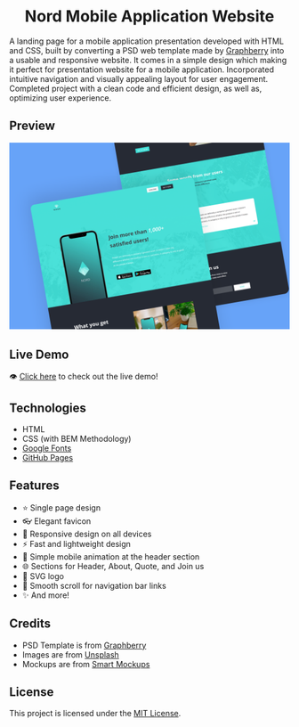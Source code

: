 <h1 align='center'>Nord Mobile Application Website</h1>

A landing page for a mobile application presentation developed with HTML and CSS, built by converting a PSD web template made by [Graphberry](https://www.graphberry.com/item/nord-free-simple-app-landingage-one-page-template) into a usable and responsive website. It comes in a simple design which making it perfect for presentation website for a mobile application. Incorporated intuitive navigation and visually appealing layout for user engagement. Completed project with a clean code and efficient design, as well as, optimizing user experience.

## Preview
![design-view](./Images/preview.png)

## Live Demo
👁 [Click here](https://mohammadjarabah681.github.io/nord-mobile-application-website) to check out the live demo!

## Technologies
* HTML
* CSS (with BEM Methodology)
* [Google Fonts](https://fonts.google.com)
* [GitHub Pages](https://pages.github.com)

## Features
* ⭐ Single page design
* 👓 Elegant favicon
* 🤖 Responsive design on all devices
* ⚡ Fast and lightweight design
* 📱 Simple mobile animation at the header section
* 🌐 Sections for Header, About, Quote, and Join us
* 🎨 SVG logo
* 🌱 Smooth scroll for navigation bar links
* ✨ And more!

## Credits
* PSD Template is from [Graphberry](https://www.graphberry.com)
* Images are from [Unsplash](https://unsplash.com)
* Mockups are from [Smart Mockups](https://smartmockups.com)

## License
This project is licensed under the [MIT License](./LICENSE).
